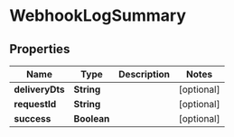 
# WebhookLogSummary

## Properties
Name | Type | Description | Notes
------------ | ------------- | ------------- | -------------
**deliveryDts** | **String** |  |  [optional]
**requestId** | **String** |  |  [optional]
**success** | **Boolean** |  |  [optional]



